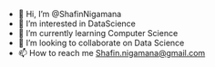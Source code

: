 - 👋 Hi, I’m @ShafinNigamana
- 👀 I’m interested in DataScience
- 🌱 I’m currently learning Computer Science
- 💞️ I’m looking to collaborate on Data Science
- 📫 How to reach me Shafin.nigamana@gmail.com

<!---
ShafinNigamana/ShafinNigamana is a ✨ special ✨ repository because its `README.md` (this file) appears on your GitHub profile.
You can click the Preview link to take a look at your changes.
--->
